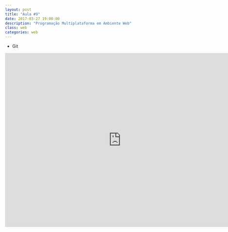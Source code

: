 ```yaml
---
layout: post
title: "Aula #9"
date: 2017-03-27 19:00:00
description: "Programação Multiplataforma em Ambiente Web"
class: web
categories: web
---
```


- Git

<iframe src="https://www.slideshare.net/jrmessias/slideshelf" width="760px" height="570px" frameborder="0" marginwidth="0" marginheight="0" scrolling="no" style="border:none;" allowfullscreen webkitallowfullscreen mozallowfullscreen></iframe>